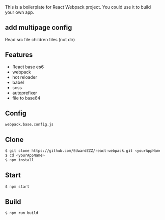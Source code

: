 This is a boilerplate for React Webpack project. You could use it to build your own app.


## add multipage config
Read src file children files (not dir)


## Features
- React base es6
- webpack
- hot reloader
- babel
- scss
- autoprefixer
- file to base64


## Config

	webpack.base.config.js


## Clone

```bash
$ git clone https://github.com/EdwardZZZ/react-webpack.git <yourAppName>
$ cd <yourAppName>
$ npm install
```

## Start

```bash
$ npm start
```

## Build
```bash
$ npm run build
```
